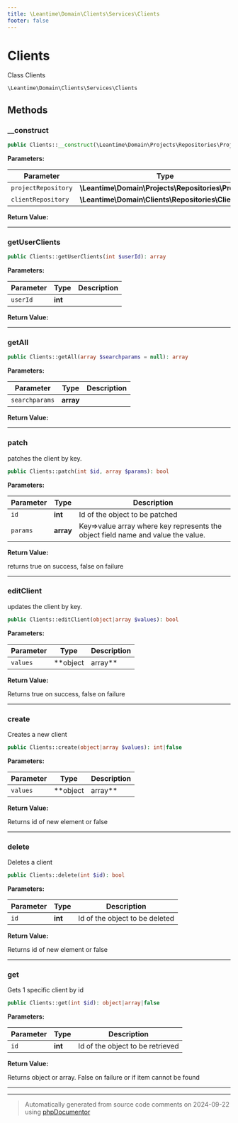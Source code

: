 ```yaml
---
title: \Leantime\Domain\Clients\Services\Clients
footer: false
---
```


# Clients

Class Clients


`\Leantime\Domain\Clients\Services\Clients`




## Methods

### __construct



```php
public Clients::__construct(\Leantime\Domain\Projects\Repositories\Projects $projectRepository, \Leantime\Domain\Clients\Repositories\Clients $clientRepository): mixed
```








**Parameters:**

| Parameter | Type | Description |
|-----------|------|-------------|
| `projectRepository` | **\Leantime\Domain\Projects\Repositories\Projects** |  |
| `clientRepository` | **\Leantime\Domain\Clients\Repositories\Clients** |  |


**Return Value:**





---
### getUserClients



```php
public Clients::getUserClients(int $userId): array
```








**Parameters:**

| Parameter | Type | Description |
|-----------|------|-------------|
| `userId` | **int** |  |


**Return Value:**





---
### getAll



```php
public Clients::getAll(array $searchparams = null): array
```








**Parameters:**

| Parameter | Type | Description |
|-----------|------|-------------|
| `searchparams` | **array** |  |


**Return Value:**





---
### patch

patches the client by key.

```php
public Clients::patch(int $id, array $params): bool
```








**Parameters:**

| Parameter | Type | Description |
|-----------|------|-------------|
| `id` | **int** | Id of the object to be patched |
| `params` | **array** | Key=&gt;value array where key represents the object field name and value the value. |


**Return Value:**

returns true on success, false on failure



---
### editClient

updates the client by key.

```php
public Clients::editClient(object|array $values): bool
```








**Parameters:**

| Parameter | Type | Description |
|-----------|------|-------------|
| `values` | **object|array** | expects the entire object to be updated as object or array |


**Return Value:**

Returns true on success, false on failure



---
### create

Creates a new client

```php
public Clients::create(object|array $values): int|false
```








**Parameters:**

| Parameter | Type | Description |
|-----------|------|-------------|
| `values` | **object|array** | Object or array to be created |


**Return Value:**

Returns id of new element or false



---
### delete

Deletes a client

```php
public Clients::delete(int $id): bool
```








**Parameters:**

| Parameter | Type | Description |
|-----------|------|-------------|
| `id` | **int** | Id of the object to be deleted |


**Return Value:**

Returns id of new element or false



---
### get

Gets 1 specific client by id

```php
public Clients::get(int $id): object|array|false
```








**Parameters:**

| Parameter | Type | Description |
|-----------|------|-------------|
| `id` | **int** | Id of the object to be retrieved |


**Return Value:**

Returns object or array. False on failure or if item cannot be found



---


---
> Automatically generated from source code comments on 2024-09-22 using [phpDocumentor](http://www.phpdoc.org/)
